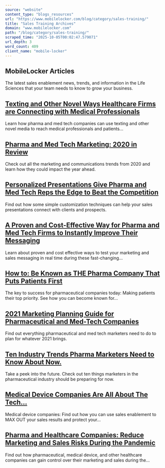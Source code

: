 ```yaml
---
source: "website"
content_type: "blogs_resources"
url: "https://www.mobilelocker.com/blog/category/sales-training/"
title: "Sales Training Archives"
domain: "www.mobilelocker.com"
path: "/blog/category/sales-training/"
scraped_time: "2025-10-05T00:02:47.579071"
url_depth: 3
word_count: 409
client_name: "mobile-locker"
---
```


## MobileLocker Articles

The latest sales enablement news, trends, and information in the Life Sciences that your team needs to know to grow your business.

## [Texting and Other Novel Ways Healthcare Firms are Connecting with Medical Professionals](https://www.mobilelocker.com/blog/2020/12/texting-and-other-novel-ways-healthcare-firms-are-connecting-with-medical-professionals/ "Texting and Other Novel Ways Healthcare Firms are Connecting with Medical Professionals")

Learn how pharma and med tech companies can use texting and other novel media to reach medical professionals and patients...

## [Pharma and Med Tech Marketing: 2020 in Review](https://www.mobilelocker.com/blog/2020/12/pharma-and-med-tech-marketing-2020-in-review/ "Pharma and Med Tech Marketing: 2020 in Review")

Check out all the marketing and communications trends from 2020 and learn how they could impact the year ahead.

## [Personalized Presentations Give Pharma and Med Tech Reps the Edge to Beat the Competition](https://www.mobilelocker.com/blog/2020/11/personalized-presentations-give-pharma-and-med-tech-reps-the-edge-to-beat-the-competition/ "Personalized Presentations Give Pharma and Med Tech Reps the Edge to Beat the Competition")

Find out how some simple customization techniques can help your sales presentations connect with clients and prospects.

## [A Proven and Cost-Effective Way for Pharma and Med Tech Firms to Instantly Improve Their Messaging](https://www.mobilelocker.com/blog/2020/11/a-proven-and-cost-effective-way-for-pharma-and-med-tech-firms-to-instantly-improve-their-messaging/ "A Proven and Cost-Effective Way for Pharma and Med Tech Firms to Instantly Improve Their Messaging")

Learn about proven and cost effective ways to test your marketing and sales messaging in real time during these fast-changing...

## [How to: Be Known as THE Pharma Company That Puts Patients First](https://www.mobilelocker.com/blog/2020/11/how-to-be-known-as-the-pharma-company-that-puts-patients-first/ "How to: Be Known as THE Pharma Company That Puts Patients First")

The key to success for pharmaceutical companies today: Making patients their top priority. See how you can become known for...

## [2021 Marketing Planning Guide for Pharmaceutical and Med-Tech Companies](https://www.mobilelocker.com/blog/2020/11/2021-marketing-planning-guide-for-pharmaceutical-and-med-tech-companies/ "2021 Marketing Planning Guide for Pharmaceutical and Med-Tech Companies")

Find out everything pharmaceutical and med tech marketers need to do to plan for whatever 2021 brings.

## [Ten Industry Trends Pharma Marketers Need to Know About Now.](https://www.mobilelocker.com/blog/2020/10/ten-industry-trends-pharma-marketers-need-to-know-about-now/ "Ten Industry Trends Pharma Marketers Need to Know About Now.")

Take a peek into the future. Check out ten things marketers in the pharmaceutical industry should be preparing for now.

## [Medical Device Companies Are All About The Tech…](https://www.mobilelocker.com/blog/2020/10/medical-device-companies-are-all-about-the-tech/ "Medical Device Companies Are All About The Tech…")

Medical device companies: Find out how you can use sales enablement to MAX OUT your sales results and protect your...

## [Pharma and Healthcare Companies: Reduce Marketing and Sales Risks During the Pandemic](https://www.mobilelocker.com/blog/2020/10/pharma-and-healthcare-companies-reduce-marketing-and-sales-risks-during-the-pandemic/ "Pharma and Healthcare Companies: Reduce Marketing and Sales Risks During the Pandemic")

Find out how pharmaceutical, medical device, and other healthcare companies can gain control over their marketing and sales during the...